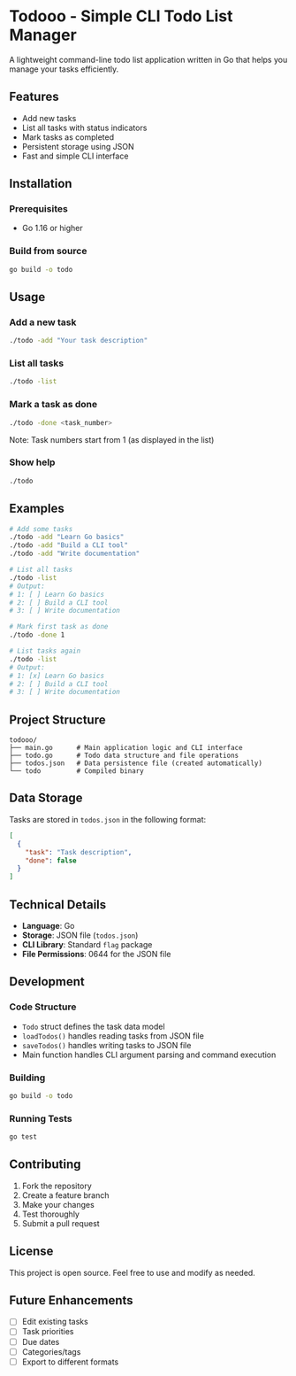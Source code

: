 # Todooo - Simple CLI Todo List Manager

A lightweight command-line todo list application written in Go that helps you manage your tasks efficiently.

## Features

- Add new tasks
- List all tasks with status indicators
- Mark tasks as completed
- Persistent storage using JSON
- Fast and simple CLI interface

## Installation

### Prerequisites
- Go 1.16 or higher

### Build from source
```bash
go build -o todo
```

## Usage

### Add a new task
```bash
./todo -add "Your task description"
```

### List all tasks
```bash
./todo -list
```

### Mark a task as done
```bash
./todo -done <task_number>
```
Note: Task numbers start from 1 (as displayed in the list)

### Show help
```bash
./todo
```

## Examples

```bash
# Add some tasks
./todo -add "Learn Go basics"
./todo -add "Build a CLI tool"
./todo -add "Write documentation"

# List all tasks
./todo -list
# Output:
# 1: [ ] Learn Go basics
# 2: [ ] Build a CLI tool
# 3: [ ] Write documentation

# Mark first task as done
./todo -done 1

# List tasks again
./todo -list
# Output:
# 1: [x] Learn Go basics
# 2: [ ] Build a CLI tool
# 3: [ ] Write documentation
```

## Project Structure

```
todooo/
├── main.go      # Main application logic and CLI interface
├── todo.go      # Todo data structure and file operations
├── todos.json   # Data persistence file (created automatically)
└── todo         # Compiled binary
```

## Data Storage

Tasks are stored in `todos.json` in the following format:
```json
[
  {
    "task": "Task description",
    "done": false
  }
]
```

## Technical Details

- **Language**: Go
- **Storage**: JSON file (`todos.json`)
- **CLI Library**: Standard `flag` package
- **File Permissions**: 0644 for the JSON file

## Development

### Code Structure
- `Todo` struct defines the task data model
- `loadTodos()` handles reading tasks from JSON file
- `saveTodos()` handles writing tasks to JSON file
- Main function handles CLI argument parsing and command execution

### Building
```bash
go build -o todo
```

### Running Tests
```bash
go test
```

## Contributing

1. Fork the repository
2. Create a feature branch
3. Make your changes
4. Test thoroughly
5. Submit a pull request

## License

This project is open source. Feel free to use and modify as needed.

## Future Enhancements

- [ ] Edit existing tasks
- [ ] Task priorities
- [ ] Due dates
- [ ] Categories/tags
- [ ] Export to different formats
